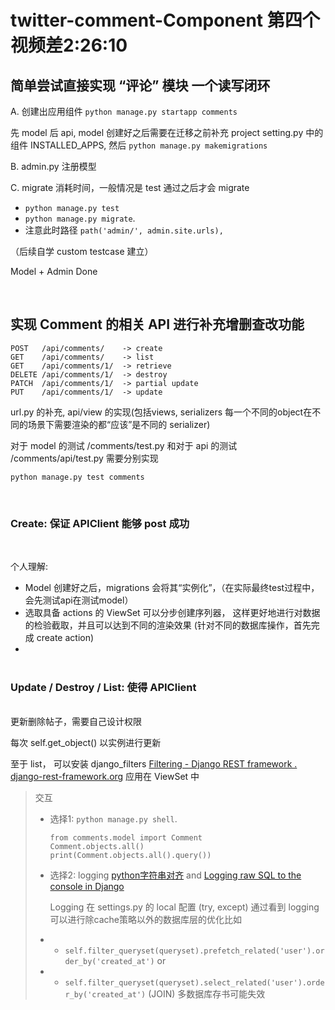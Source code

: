 # twitter-comment-Component 第四个视频差2:26:10

## 简单尝试直接实现 “评论” 模块 一个读写闭环

A. 创建出应用组件 `python manage.py startapp comments`

先 model 后 api, model 创建好之后需要在迁移之前补充 project setting.py 中的组件 INSTALLED_APPS, 然后 `python manage.py makemigrations`

B. admin.py 注册模型

C. migrate 消耗时间，一般情况是 test 通过之后才会 migrate

- `python manage.py test`
- `python manage.py migrate`.
- 注意此时路径 `path('admin/', admin.site.urls),`

（后续自学 custom testcase 建立）

Model + Admin Done

<br>

## 实现 Comment 的相关 API 进行补充增删查改功能

```
POST   /api/comments/    -> create
GET    /api/comments/    -> list
GET    /api/comments/1/  -> retrieve
DELETE /api/comments/1/  -> destroy
PATCH  /api/comments/1/  -> partial update
PUT    /api/comments/1/  -> update
```

url.py 的补充, api/view 的实现(包括views, serializers 每一个不同的object在不同的场景下需要渲染的都“应该”是不同的 serializer)

对于 model 的测试 /comments/test.py 和对于 api 的测试 /comments/api/test.py 需要分别实现

`python manage.py test comments`

<br>

### Create: 保证 APIClient 能够 post 成功

<br>

个人理解:

- Model 创建好之后，migrations 会将其“实例化”，（在实际最终test过程中，会先测试api在测试model）
- 选取具备 actions 的 ViewSet 可以分步创建序列器， 这样更好地进行对数据的检验截取，并且可以达到不同的渲染效果 (针对不同的数据库操作，首先完成 create action)
- <br>
  <br>

### Update / Destroy / List: 使得 APIClient

<br>更新删除帖子，需要自己设计权限

每次 self.get_object() 以实例进行更新

至于 list， 可以安装 django_filters [Filtering - Django REST framework . django-rest-framework.org](https://www.django-rest-framework.org/api-guide/filtering/#djangofilterbackend) 应用在 ViewSet 中


> 交互  <br>
>
> - 选择1:  `python manage.py shell`.
>
>   ```
>   from comments.model import Comment
>   Comment.objects.all()
>   print(Comment.objects.all().query())
>   ```
> - 选择2: logging [python字符串对齐](https://zhuanlan.zhihu.com/p/51436239) and [Logging raw SQL to the console in Django](https://www.neilwithdata.com/django-sql-logging)
>
>   Logging 在 settings.py 的 local 配置 (try, except)
>   通过看到 logging 可以进行除cache策略以外的数据库层的优化比如
> - - `self.filter_queryset(queryset).prefetch_related('user').order_by('created_at')` or
> - - `self.filter_queryset(queryset).select_related('user').order_by('created_at')` (JOIN) 多数据库存书可能失效
